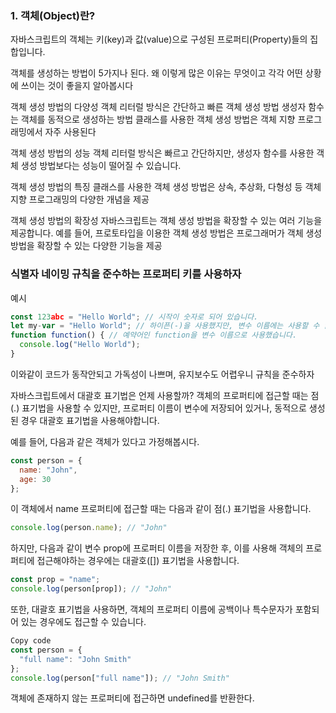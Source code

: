 ### 1. 객체(Object)란?
자바스크립트의 객체는 키(key)과 값(value)으로 구성된 프로퍼티(Property)들의 집합입니다.

객체를 생성하는 방법이 5가지나 된다.
왜 이렇게 많은 이유는 무엇이고 각각 어떤 상황에 쓰이는 것이 좋을지 알아봅시다


객체 생성 방법의 다양성
    객체 리터럴 방식은 간단하고 빠른 객체 생성 방법
    생성자 함수는 객체를 동적으로 생성하는 방법
    클래스를 사용한 객체 생성 방법은 객체 지향 프로그래밍에서 자주 사용된다

객체 생성 방법의 성능
    객체 리터럴 방식은 빠르고 간단하지만, 생성자 함수를 사용한 객체 생성 방법보다는 성능이 떨어질 수 있습니다.

객체 생성 방법의 특징
    클래스를 사용한 객체 생성 방법은 상속, 추상화, 다형성 등 객체 지향 프로그래밍의 다양한 개념을 제공

객체 생성 방법의 확장성
    자바스크립트는 객체 생성 방법을 확장할 수 있는 여러 기능을 제공합니다. 예를 들어, 프로토타입을 이용한 객체 생성 방법은 프로그래머가 객체 생성 방법을 확장할 수 있는 다양한 기능을 제공


### 식별자 네이밍 규칙을 준수하는 프로퍼티 키를 사용하자
예시
```javascript
const 123abc = "Hello World"; // 시작이 숫자로 되어 있습니다.
let my-var = "Hello World"; // 하이픈(-)을 사용했지만, 변수 이름에는 사용할 수 없습니다.
function function() { // 예약어인 function을 변수 이름으로 사용했습니다.
  console.log("Hello World");
}
```
이와같이 코드가 동작안되고 가독성이 나쁘며, 유지보수도 어렵우니 규칙을 준수하자



자바스크립트에서 대괄호 표기법은 언제 사용할까?
객체의 프로퍼티에 접근할 때는 점(.) 표기법을 사용할 수 있지만, 프로퍼티 이름이 변수에 저장되어 있거나, 동적으로 생성된 경우 대괄호 표기법을 사용해야합니다.

예를 들어, 다음과 같은 객체가 있다고 가정해봅시다.

```javascript
const person = {
  name: "John",
  age: 30
};
```
이 객체에서 name 프로퍼티에 접근할 때는 다음과 같이 점(.) 표기법을 사용합니다.

```javascript
console.log(person.name); // "John"
```

하지만, 다음과 같이 변수 prop에 프로퍼티 이름을 저장한 후, 이를 사용해 객체의 프로퍼티에 접근해야하는 경우에는 대괄호([]) 표기법을 사용합니다.

```javascript
const prop = "name";
console.log(person[prop]); // "John"
```

또한, 대괄호 표기법을 사용하면, 객체의 프로퍼티 이름에 공백이나 특수문자가 포함되어 있는 경우에도 접근할 수 있습니다.

```javascript
Copy code
const person = {
  "full name": "John Smith"
};
console.log(person["full name"]); // "John Smith"
```

객체에 존재하지 않는 프로퍼티에 접근하면 undefined를 반환한다.
